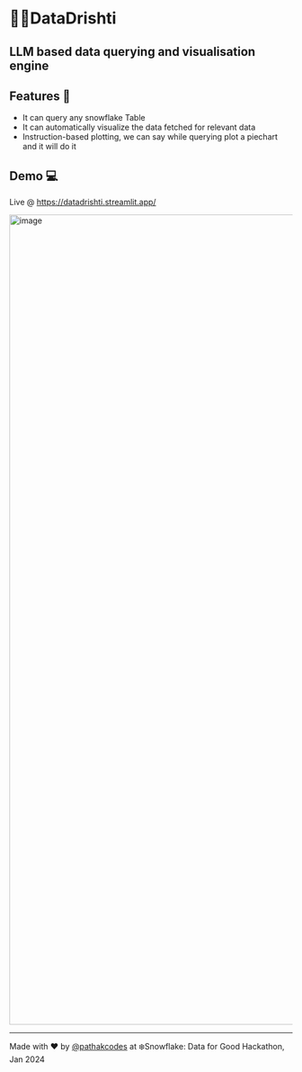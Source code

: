 # 🕵️‍♂️DataDrishti
## LLM based data querying and visualisation engine 

## Features 🚀
- It can query any snowflake Table
- It can automatically visualize the data fetched for relevant data
- Instruction-based plotting, we can say while querying plot a piechart and it will do it 


## Demo 💻
Live @ https://datadrishti.streamlit.app/

<img width="1440" alt="image" src="https://github.com/pathakcodes/DataDrishti/assets/31039145/ca962bda-ffea-43b2-845d-df963f90cca5">


----------
Made with ❤️ by [@pathakcodes](https://github.com/pathakcodes) at ❄️Snowflake: Data for Good Hackathon, Jan 2024
